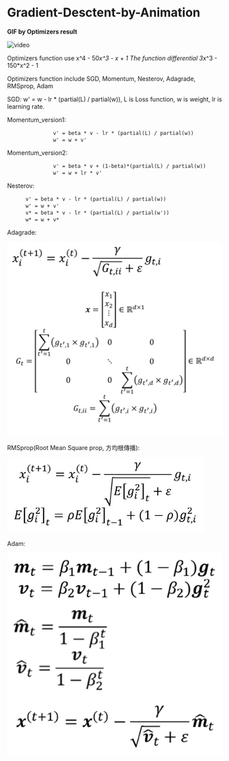 # Gradient-Desctent-by-Animation
**********GIF by Optimizers result**********

![video](https://github.com/Gaprs/Gradient-Desctent-by-Animation/blob/master/Optimizers.gif)

Optimizers function use x^4 - 50*x^3 - x + 1
The function differential 3*x^3 - 150*x^2 - 1

Optimizers function include SGD, Momentum, Nesterov, Adagrade, RMSprop, Adam

SGD:  w' = w - lr * (partial(L) / partial(w)), L is Loss function, w is weight, lr is learning rate.

Momentum_version1: 

                   v' = beta * v - lr * (partial(L) / partial(w))
                   w' = w + v'
                   
Momentum_version2: 

                   v' = beta * v + (1-beta)*(partial(L) / partial(w))
                   w' = w + lr * v'

Nesterov: 

          v' = beta * v - lr * (partial(L) / partial(w))
          w' = w + v'
          v* = beta * v - lr * (partial(L) / partial(w'))
          w* = w + v*

Adagrade: 

![image](https://github.com/Gaprs/Gradient-Desctent-by-Animation/blob/master/Adagrade.png)


RMSprop(Root Mean Square prop, 方均根傳播):

![image](https://github.com/Gaprs/Gradient-Desctent-by-Animation/blob/master/RMSprop.JPG)


Adam:

![image](https://github.com/Gaprs/Gradient-Desctent-by-Animation/blob/master/Adam.png)


